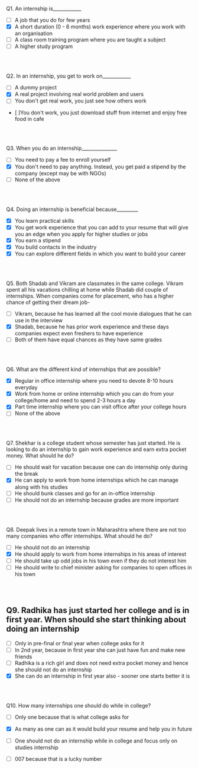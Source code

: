 Q1. An internship is____________ 
- [ ] A job that you do for few years
- [x] A short duration (0 - 6 months) work experience where you work with an organisation
- [ ] A class room training program where you are taught a subject
- [ ] A higher study program
<br />
<br />

Q2. In an internship, you get to work on____________
- [ ] A dummy project
- [x] A real project involving real world problem and users
- [ ] You don't get real work, you just see how others work
- [ ]You don't work, you just download stuff from internet and enjoy free food in cafe
<br />
<br />

Q3. When you do an internship_______________
- [ ] You need to pay a fee to enroll yourself
- [x] You don't need to pay anything. Instead, you get paid a stipend by the company (except may be with NGOs)
- [ ] None of the above
<br />
<br />

Q4. Doing an internship is beneficial because_________
-[x] You learn practical skills
-[x] You get work experience that you can add to your resume that will give you an edge when you apply for higher studies or jobs
-[x] You earn a stipend
-[x] You build contacts in the industry
-[x] You can explore different fields in which you want to build your career
<br />
<br />

Q5. Both Shadab and Vikram are classmates in the same college. Vikram spent all his vacations chilling at home while
Shadab did couple of internships. When companies come for placement, who has a higher chance of getting their dream job-

- [ ] Vikram, because he has learned all the cool movie dialogues that he can use in the interview
- [x] Shadab, because he has prior work experience and these days companies expect even freshers to have experience
- [ ] Both of them have equal chances as they have same grades
<br />
<br />

Q6. What are the different kind of internships that are possible?
-[x] Regular in office internship where you need to devote 8-10 hours everyday
-[x] Work from home or online internship which you can do from your college/home and need to spend 2-3 hours a day
-[x] Part time internship where you can visit office after your college hours
-[ ] None of the above
<br />
<br />

Q7. Shekhar is a college student whose semester has just started. He is looking to do an internship to gain work
experience and earn extra pocket money. What should he do?
-[ ] He should wait for vacation because one can do internship only during the break
-[x] He can apply to work from home internships which he can manage along with his studies
-[ ] He should bunk classes and go for an in-office internship
-[ ] He should not do an internship because grades are more important
<br />
<br />

Q8. Deepak lives in a remote town in Maharashtra where there are not too many companies who offer internships. What
should he do?
-[ ] He should not do an internship
-[x] He should apply to work from home internships in his areas of interest
-[ ] He should take up odd jobs in his town even if they do not interest him
-[ ] He should write to chief minister asking for companies to open offices in his town
<br />
<br />

Q9. Radhika has just started her college and is in first year. When should she start thinking about doing an internship
-
-[ ] Only in pre-final or final year when college asks for it
-[ ] In 2nd year, because in first year she can just have fun and make new friends
-[ ] Radhika is a rich girl and does not need extra pocket money and hence she should not do an internship
-[x] She can do an internship in first year also - sooner one starts better it is
<br />
<br />

Q10. How many internships one should do while in college?
-[ ] Only one because that is what college asks for
-[x] As many as one can as it would build your resume and help you in future
-[ ] One should not do an internship while in college and focus only on studies internship
-[ ] 007 because that is a lucky number

